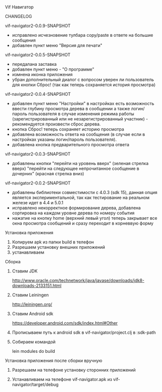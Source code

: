 Vif Навигатор

CHANGELOG

vif-navigator2-0.0.9-SNAPSHOT
- исправлено исчезновение тулбара copy/paste в ответе на большие сообщения
- добавлен пункт меню "Версия для печати"

vif-navigator2-0.0.5-SNAPSHOT
- передалана заставка
- добавлен пункт меню - "О программе"
- измнена иконка приложения
- убран дополнительный диалог с вопросом уверен ли пользователь для кнопки Сброс! (так как теперь сохраняется история просмотра)


vif-navigator2-0.0.4-SNAPSHOT
- добавлен пункт меню "Настройки"
  в настройках есть возможность ввести глубину просмотра дерева в сообщении а также логин/пароль пользователя
  в случае изменения режима работы (зарегистрированный или не незарегистрированный участник) - рекомендуется произвести сброс дерева.
- кнопка Сброс! теперь сохраняет историю просмотра
- добавлена возможность ответа на сообщения (в случае если в настройках указаны логин/пароль пользователя).
- добавлена кнопка предварительного просмотра ответа

vif-navigator2-0.0.3-SNAPSHOT
- добавлены кнопки 
   "перейти на уровень вверх" (зеленая стрелка вверх)
   "перейти на следующее непрочитанное сообщение в дочерних" (красная стрелка вниз)


vif-navigator2-0.0.2-SNAPSHOT
- добавлены библиотеки совместимости с 4.0.3 (sdk 15), данная опция является экспериментальной, так как тестирование на реальном железе идет в 4.4 и 5.0.1
- исправлено некорректное формирование дерева, добавлена сортировка на каждом уровне дерева по номеру события
- нажатие на кнопку home (верхний левый угол) теперь закрывает все окна просмотра сообщений и сразу переходит в корневвую форму


Установка приложения 

1. Копируем apk из папки build в телефон
2. Разрешаем установку внешних приложений
3. устанавливаем

Сборка

1. Ставим JDK

    http://www.oracle.com/technetwork/java/javase/downloads/jdk8-downloads-2133151.html
2. Ставим Leiningen

    http://leiningen.org/
3. Ставим Android sdk

    https://developer.android.com/sdk/index.html#Other
4. Прописываем путь к android sdk в vif-navigator/project.clj в :sdk-path
5. Собираем командой

    lein modules do build
    
Установка приложения после сборки вручную

1. Разрешаем на телефоне установку сторонних приложений

2. Устанавливаем на телефоне vif-navigator.apk из vif-navigator/target/debug

